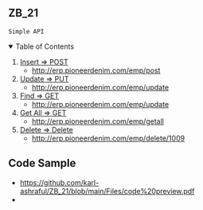 ## ZB_21

`Simple API`

<details open="open">
  <summary>Table of Contents</summary>
  <ol>
    <li>
      <a href="#">Insert => POST</a>
      <ul>
        <li><a href="http://erp.pioneerdenim.com/emp/post">http://erp.pioneerdenim.com/emp/post</a></li>
      </ul>
    </li>
    <li>
      <a href="#">Update => PUT</a>
      <ul>
        <li><a href="http://erp.pioneerdenim.com/emp/update">http://erp.pioneerdenim.com/emp/update</a></li>
      </ul>
    </li>    
    <li>
      <a href="#">Find => GET</a>
      <ul>
        <li><a href="http://erp.pioneerdenim.com/emp/update">http://erp.pioneerdenim.com/emp/update</a></li>
      </ul>
    </li>    
    <li>
      <a href="#">Get All => GET</a>
      <ul>
        <li><a href="http://erp.pioneerdenim.com/emp/getall">http://erp.pioneerdenim.com/emp/getall</a></li>
      </ul>
    </li>    
    <li>
      <a href="#">Delete => Delete</a>
      <ul>
        <li><a href="http://erp.pioneerdenim.com/emp/delete/1009">http://erp.pioneerdenim.com/emp/delete/1009</a></li>
      </ul>
    </li>
  </ol>
</details>

## Code Sample

- https://github.com/karl-ashraful/ZB_21/blob/main/Files/code%20preview.pdf
- 
